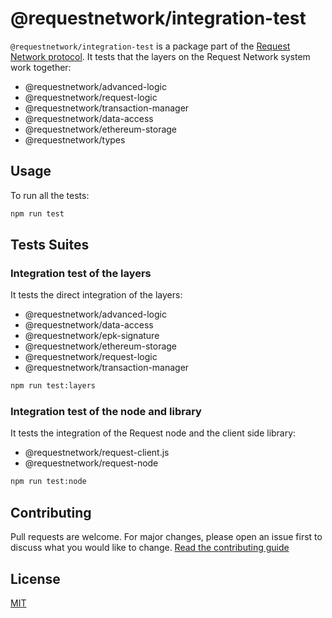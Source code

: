# @requestnetwork/integration-test

`@requestnetwork/integration-test` is a package part of the [Request Network protocol](https://github.com/RequestNetwork/requestNetwork).
It tests that the layers on the Request Network system work together:

- @requestnetwork/advanced-logic
- @requestnetwork/request-logic
- @requestnetwork/transaction-manager
- @requestnetwork/data-access
- @requestnetwork/ethereum-storage
- @requestnetwork/types

## Usage

To run all the tests:

```bash
npm run test
```

## Tests Suites

### Integration test of the layers

It tests the direct integration of the layers:

- @requestnetwork/advanced-logic
- @requestnetwork/data-access
- @requestnetwork/epk-signature
- @requestnetwork/ethereum-storage
- @requestnetwork/request-logic
- @requestnetwork/transaction-manager

```bash
npm run test:layers
```

### Integration test of the node and library

It tests the integration of the Request node and the client side library:

- @requestnetwork/request-client.js
- @requestnetwork/request-node

```bash
npm run test:node
```

## Contributing

Pull requests are welcome. For major changes, please open an issue first to discuss what you would like to change.
[Read the contributing guide](/CONTRIBUTING.md)

## License

[MIT](/LICENSE)
